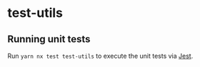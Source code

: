 # test-utils

## Running unit tests

Run `yarn nx test test-utils` to execute the unit tests via [Jest](https://jestjs.io).
